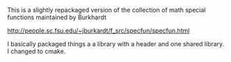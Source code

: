 This is a slightly repackaged version of the collection of math special functions
maintained by Burkhardt

http://people.sc.fsu.edu/~jburkardt/f_src/specfun/specfun.html

I basically packaged things a a library with a header and one shared library.
I changed to cmake.
